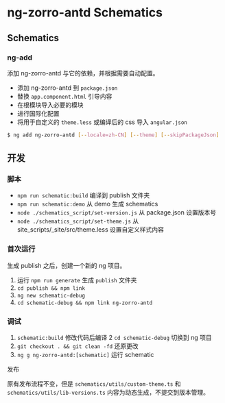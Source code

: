 # ng-zorro-antd Schematics

## Schematics

### ng-add

添加 ng-zorro-antd 与它的依赖，并根据需要自动配置。

- 添加 ng-zorro-antd 到 `package.json`
- 替换 `app.component.html` 引导内容
- 在根模块导入必要的模块
- 进行国际化配置
- 将用于自定义的 `theme.less` 或编译后的 css 导入 `angular.json`

```bash
$ ng add ng-zorro-antd [--locale=zh-CN] [--theme] [--skipPackageJson]
```

## 开发

### 脚本

- `npm run schematic:build` 编译到 publish 文件夹
- `npm run schematic:demo` 从 demo 生成 schematics
- `node ./schematics_script/set-version.js` 从 package.json 设置版本号
- `node ./schematics_script/set-theme.js` 从 site_scripts/_site/src/theme.less 设置自定义样式内容

### 首次运行

生成 publish 之后，创建一个新的 ng 项目。

1. 运行 `npm run generate` 生成 `publish` 文件夹
2. `cd publish && npm link`
3. `ng new schematic-debug`
4. `cd schematic-debug && npm link ng-zorro-antd`

### 调试

1. `schematic:build` 修改代码后编译
2 `cd schematic-debug` 切换到 ng 项目
3. `git checkout . && git clean -fd` 还原更改
4. `ng g ng-zorro-antd:[schematic]` 运行 schematic

发布

原有发布流程不变，但是 `schematics/utils/custom-theme.ts` 和 `schematics/utils/lib-versions.ts` 内容为动态生成，不提交到版本管理。